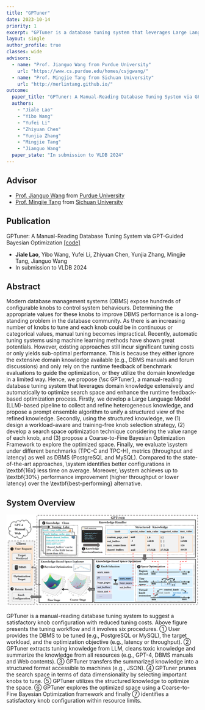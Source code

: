 ```yaml
---
title: "GPTuner"
date: 2023-10-14
priority: 1
excerpt: "GPTuner is a database tuning system that leverages Large Language Model to handle domain knowledge and then enhance knob tuning procedure"
layout: single
author_profile: true
classes: wide
advisors:
  - name: "Prof. Jianguo Wang from Purdue University"
    url: "https://www.cs.purdue.edu/homes/csjgwang/"
  - name: "Prof. Mingjie Tang from Sichuan University"
    url: "http://merlintang.github.io/"
outcome:
  paper_title: "GPTuner: A Manual-Reading Database Tuning System via GPT-Guided Bayesian Optimization"
  authors: 
    - "Jiale Lao"
    - "Yibo Wang"
    - "Yufei Li"
    - "Zhiyuan Chen"
    - "Yunjia Zhang"
    - "Mingjie Tang"
    - "Jianguo Wang"
  paper_state: "In submission to VLDB 2024"
---
```


## Advisor

- [Prof. Jianguo Wang](https://www.cs.purdue.edu/homes/csjgwang/) from [Purdue University](https://www.purdue.edu/)
- [Prof. Mingjie Tang](http://merlintang.github.io/) from [Sichuan University](https://www.scu.edu.cn/)

## Publication

GPTuner: A Manual-Reading Database Tuning System via GPT-Guided Bayesian Optimization [\[code\]](https://github.com/SolidLao/GPTuner)
- **Jiale Lao**, Yibo Wang, Yufei Li, Zhiyuan Chen, Yunjia Zhang, Mingjie Tang, Jianguo Wang
- In submission to VLDB 2024

## Abstract
Modern database management systems (DBMS) expose hundreds of configurable knobs to control system behaviours. Determining the appropriate values for these knobs to improve DBMS performance is a long-standing problem in the database community. As there is an increasing number of knobs to tune and each knob could be in continuous or categorical values, manual tuning becomes impractical. Recently, automatic tuning systems using machine learning methods have shown great potentials. However, existing approaches still incur significant tuning costs or only yields sub-optimal performance. This is because they either ignore the extensive domain knowledge available (e.g., DBMS manuals and forum discussions) and only rely on the runtime feedback of benchmark evaluations to guide the optimization, or they utilize the domain knowledge in a limited way. Hence, we propose {\sc GPTuner}, a manual-reading database tuning system that leverages domain knowledge extensively and automatically to optimize search space and enhance the runtime feedback-based optimization process. Firstly, we develop a Large Language Model (LLM)-based pipeline to collect and refine heterogeneous knowledge, and propose a prompt ensemble algorithm to unify a structured view of the refined knowledge. Secondly, using the structured knowledge, we (1) design a workload-aware and training-free knob selection strategy, (2) develop a search space optimization technique considering the value range of each knob, and (3) propose a Coarse-to-Fine Bayesian Optimization Framework to explore the optimized space. Finally, we evaluate \system under different benchmarks (TPC-C and TPC-H), metrics (throughput and latency) as well as DBMS (PostgreSQL and MySQL). Compared to the state-of-the-art approaches, \system identifies better configurations in \textbf{16x} less time on average. Moreover, \system achieves up to \textbf{30\%} performance improvement (higher throughput or lower latency) over the \textbf{best-performing} alternative.


## System Overview
![GPTuner](/assets/images/gptuner.png)

GPTuner is a manual-reading database tuning system to suggest a satisfactory knob configuration with reduced tuning costs. Above figure presents the tuning workflow and it involves six procedures. ① User provides the DBMS to be tuned (e.g., PostgreSQL or MySQL), the target workload, and the optimization objective (e.g., latency or throughput). ② GPTuner extracts tuning knowledge from LLM, cleans toxic knowledge and summarize the knowledge from all resources (e.g., GPT-4, DBMS manuals and Web contents). ③ GPTuner transfers the summarized knowledge into a structured format accessible to machines (e.g., JSON). ④ GPTuner prunes the search space in terms of data dimensionality by selecting important knobs to tune. ⑤ GPTuner utilizes the structured knowledge to optimize the space.  ⑥ GPTuner explores the optimized space using a Coarse-to-Fine Bayesian Optimization framework and finally ⑦  identifies a satisfactory knob configuration within resource limits. 

